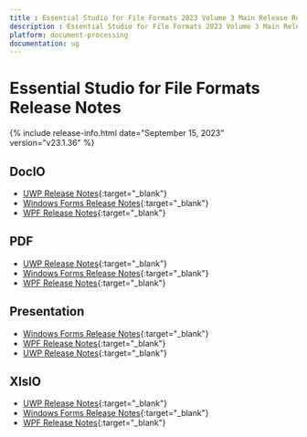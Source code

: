 ```yaml
---
title : Essential Studio for File Formats 2023 Volume 3 Main Release Release Notes  
description : Essential Studio for File Formats 2023 Volume 3 Main Release Release Notes  
platform: document-processing
documentation: ug
---
```


# Essential Studio for File Formats  Release Notes  

{% include release-info.html date="September 15, 2023" version="v23.1.36" %} 

## DocIO

* [UWP Release Notes](/uwp/release-notes/v23.1.36#docio){:target="_blank"}
* [Windows Forms Release Notes](/windowsforms/release-notes/v23.1.36#docio){:target="_blank"}
* [WPF Release Notes](/wpf/release-notes/v23.1.36#docio){:target="_blank"}


## PDF

* [UWP Release Notes](/uwp/release-notes/v23.1.36#pdf){:target="_blank"}
* [Windows Forms Release Notes](/windowsforms/release-notes/v23.1.36#pdf){:target="_blank"}
* [WPF Release Notes](/wpf/release-notes/v23.1.36#pdf){:target="_blank"}


## Presentation

* [Windows Forms Release Notes](/windowsforms/release-notes/v23.1.36#presentation){:target="_blank"}
* [WPF Release Notes](/wpf/release-notes/v23.1.36#presentation){:target="_blank"}
* [UWP Release Notes](/uwp/release-notes/v23.1.36#presentation){:target="_blank"}


## XlsIO

* [UWP Release Notes](/uwp/release-notes/v23.1.36#xlsio){:target="_blank"}
* [Windows Forms Release Notes](/windowsforms/release-notes/v23.1.36#xlsio){:target="_blank"}
* [WPF Release Notes](/wpf/release-notes/v23.1.36#xlsio){:target="_blank"}